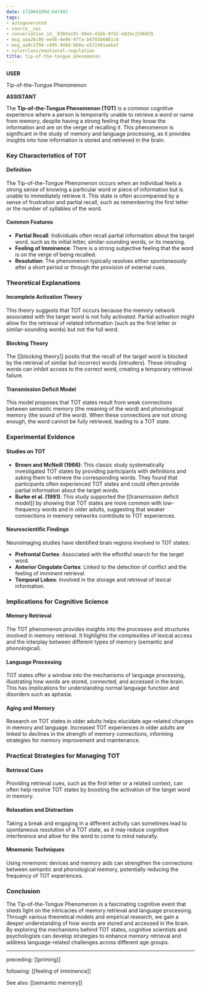 ```yaml
---
date: 1720641894.647492
tags:
- autogenerated
- source__oai
- conversation_id__838da191-99eb-416b-97d2-e024c22d6035
- msg_aaa2bc06-eed6-4e06-97fa-b6703b6881c6
- msg_aa9c1f94-c895-4d4d-bb8a-e572481aebaf
- colorclass/emotional-regulation
title: tip-of-the-tongue phenomenon
---
```


**USER**

Tip-of-the-Tongue Phenomenon


**ASSISTANT**

The **Tip-of-the-Tongue Phenomenon (TOT)** is a common cognitive experience where a person is temporarily unable to retrieve a word or name from memory, despite having a strong feeling that they know the information and are on the verge of recalling it. This phenomenon is significant in the study of memory and language processing, as it provides insights into how information is stored and retrieved in the brain.

### Key Characteristics of TOT

#### Definition
The Tip-of-the-Tongue Phenomenon occurs when an individual feels a strong sense of knowing a particular word or piece of information but is unable to immediately retrieve it. This state is often accompanied by a sense of frustration and partial recall, such as remembering the first letter or the number of syllables of the word.

#### Common Features
- **Partial Recall**: Individuals often recall partial information about the target word, such as its initial letter, similar-sounding words, or its meaning.
- **Feeling of Imminence**: There is a strong subjective feeling that the word is on the verge of being recalled.
- **Resolution**: The phenomenon typically resolves either spontaneously after a short period or through the provision of external cues.

### Theoretical Explanations

#### Incomplete Activation Theory
This theory suggests that TOT occurs because the memory network associated with the target word is not fully activated. Partial activation might allow for the retrieval of related information (such as the first letter or similar-sounding words) but not the full word.

#### Blocking Theory
The [[blocking theory]] posits that the recall of the target word is blocked by the retrieval of similar but incorrect words (intruders). These intruding words can inhibit access to the correct word, creating a temporary retrieval failure.

#### Transmission Deficit Model
This model proposes that TOT states result from weak connections between semantic memory (the meaning of the word) and phonological memory (the sound of the word). When these connections are not strong enough, the word cannot be fully retrieved, leading to a TOT state.

### Experimental Evidence

#### Studies on TOT
- **Brown and McNeill (1966)**: This classic study systematically investigated TOT states by providing participants with definitions and asking them to retrieve the corresponding words. They found that participants often experienced TOT states and could often provide partial information about the target words.
- **Burke et al. (1991)**: This study supported the [[transmission deficit model]] by showing that TOT states are more common with low-frequency words and in older adults, suggesting that weaker connections in memory networks contribute to TOT experiences.

#### Neuroscientific Findings
Neuroimaging studies have identified brain regions involved in TOT states:
- **Prefrontal Cortex**: Associated with the effortful search for the target word.
- **Anterior Cingulate Cortex**: Linked to the detection of conflict and the feeling of imminent retrieval.
- **Temporal Lobes**: Involved in the storage and retrieval of lexical information.

### Implications for Cognitive Science

#### Memory Retrieval
The TOT phenomenon provides insights into the processes and structures involved in memory retrieval. It highlights the complexities of lexical access and the interplay between different types of memory (semantic and phonological).

#### Language Processing
TOT states offer a window into the mechanisms of language processing, illustrating how words are stored, connected, and accessed in the brain. This has implications for understanding normal language function and disorders such as aphasia.

#### Aging and Memory
Research on TOT states in older adults helps elucidate age-related changes in memory and language. Increased TOT experiences in older adults are linked to declines in the strength of memory connections, informing strategies for memory improvement and maintenance.

### Practical Strategies for Managing TOT

#### Retrieval Cues
Providing retrieval cues, such as the first letter or a related context, can often help resolve TOT states by boosting the activation of the target word in memory.

#### Relaxation and Distraction
Taking a break and engaging in a different activity can sometimes lead to spontaneous resolution of a TOT state, as it may reduce cognitive interference and allow for the word to come to mind naturally.

#### Mnemonic Techniques
Using mnemonic devices and memory aids can strengthen the connections between semantic and phonological memory, potentially reducing the frequency of TOT experiences.

### Conclusion

The Tip-of-the-Tongue Phenomenon is a fascinating cognitive event that sheds light on the intricacies of memory retrieval and language processing. Through various theoretical models and empirical research, we gain a deeper understanding of how words are stored and accessed in the brain. By exploring the mechanisms behind TOT states, cognitive scientists and psychologists can develop strategies to enhance memory retrieval and address language-related challenges across different age groups.


---

preceding: [[priming]]  


following: [[feeling of imminence]]

See also: [[semantic memory]]